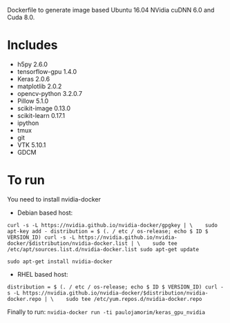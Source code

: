 Dockerfile to generate image based Ubuntu 16.04 NVidia cuDNN 6.0 and Cuda 8.0.

# Includes #

- h5py 2.6.0
- tensorflow-gpu 1.4.0
- Keras 2.0.6 
- matplotlib 2.0.2 
- opencv-python 3.2.0.7
- Pillow 5.1.0 
- scikit-image 0.13.0 
- scikit-learn 0.17.1
- ipython
- tmux
- git
- VTK 5.10.1
- GDCM

# To run #

You need to install nvidia-docker

- Debian based host:

`curl -s -L https://nvidia.github.io/nvidia-docker/gpgkey | \
   sudo apt-key add -
distribution = $ (. / etc / os-release; echo $ ID $ VERSION_ID)
curl -s -L https://nvidia.github.io/nvidia-docker/$distribution/nvidia-docker.list | \
   sudo tee /etc/apt/sources.list.d/nvidia-docker.list
sudo apt-get update`

`sudo apt-get install nvidia-docker`

- RHEL based host:

`distribution = $ (. / etc / os-release; echo $ ID $ VERSION_ID)
curl -s -L https://nvidia.github.io/nvidia-docker/$distribution/nvidia-docker.repo | \
   sudo tee /etc/yum.repos.d/nvidia-docker.repo`

Finally to run:
`nvidia-docker run -ti paulojamorim/keras_gpu_nvidia`
